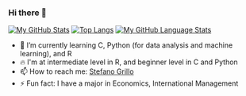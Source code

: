 ### Hi there 👋


[![My GitHub Stats](https://github-readme-stats.vercel.app/api/?username=stefanogrillo&count_private=true&theme=tokyonight&showicons=true)]()
[![Top Langs](https://github-readme-stats.vercel.app/api/top-langs/?username=stefanogrillo&layout=compact&theme=tokyonight)]()
[![My GitHub Language Stats](https://github-readme-stats.vercel.app/api/top-langs/?username=stefanogrillo&langs_count=5&theme=tokyonight)]()

- 🌱 I’m currently learning C, Python (for data analysis and machine learning), and R
- 🔥 I'm at intermediate level in R, and beginner level in C and Python
- 📫 How to reach me: [Stefano Grillo](https://www.linkedin.com/in/stefano-grillo-868038148/)
- ⚡ Fun fact: I have a major in Economics, International Management

<!--
**stefanogrillo/stefanogrillo** is a ✨ _special_ ✨ repository because its `README.md` (this file) appears on your GitHub profile.

Here are some ideas to get you started:

- 🔭 I’m currently working on ...
- 🌱 I’m currently learning ...
- 👯 I’m looking to collaborate on ...
- 🤔 I’m looking for help with ...
- 💬 Ask me about ...
- 📫 How to reach me: ...
- 😄 Pronouns: ...
- ⚡ Fun fact: ...
-->
